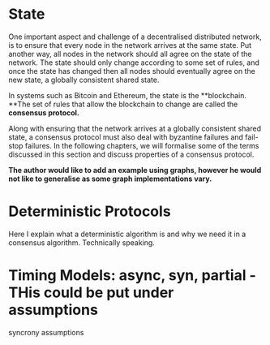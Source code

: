 # State

One important aspect and challenge of a decentralised distributed network, is to ensure that every node in the network arrives at the same state. Put another way, all nodes in the network should all agree on the state of the network. The state should only change according to some set of rules, and once the state has changed then all nodes should eventually agree on the new state, a globally consistent shared state.

In systems such as Bitcoin and Ethereum, the state is the **blockchain. **The set of rules that allow the blockchain to change are called the **consensus protocol.**

Along with ensuring that the network arrives at a globally consistent shared state, a consensus protocol must also deal with byzantine failures and fail-stop failures. In the following chapters, we will formalise some of the terms discussed in this section and discuss properties of a consensus protocol.

**The author would like to add an example using graphs, however he would not like to generalise as some graph implementations vary.**

# Deterministic Protocols

Here I explain what a deterministic algorithm is and why we need it in a consensus algorithm. Technically speaking.

# Timing Models: async, syn, partial - THis could be put under assumptions 

syncrony assumptions

